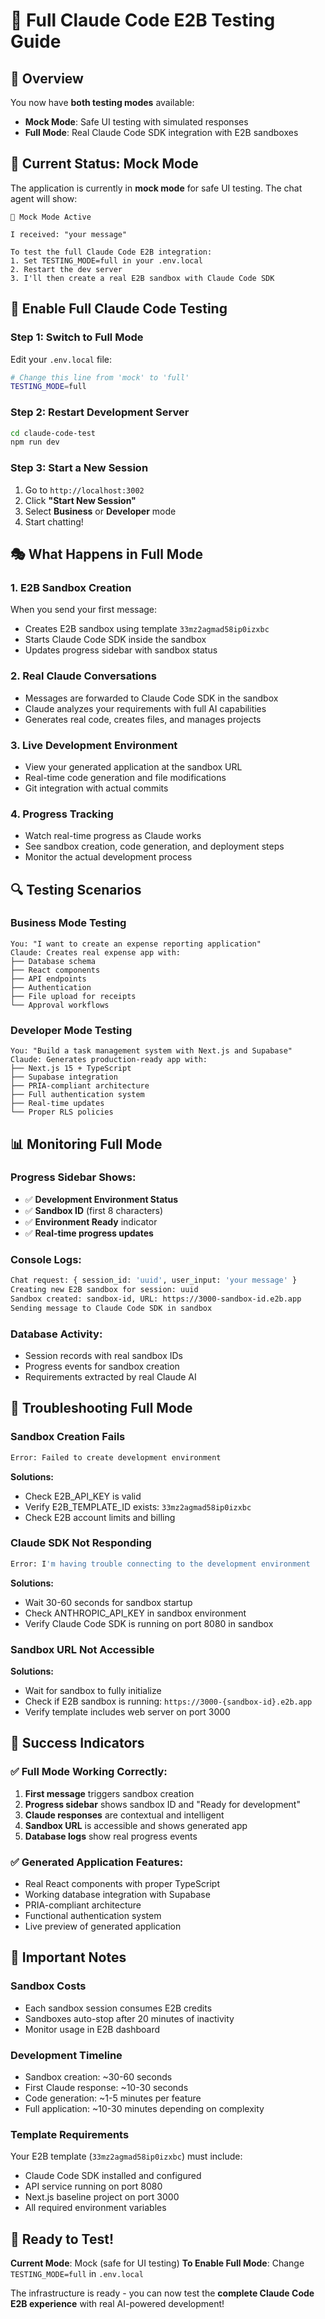 # 🚀 Full Claude Code E2B Testing Guide

## 🎯 Overview

You now have **both testing modes** available:
- **Mock Mode**: Safe UI testing with simulated responses
- **Full Mode**: Real Claude Code SDK integration with E2B sandboxes

## 🧪 Current Status: Mock Mode

The application is currently in **mock mode** for safe UI testing. The chat agent will show:

```
🧪 Mock Mode Active

I received: "your message"

To test the full Claude Code E2B integration:
1. Set TESTING_MODE=full in your .env.local
2. Restart the dev server
3. I'll then create a real E2B sandbox with Claude Code SDK
```

## 🚀 Enable Full Claude Code Testing

### Step 1: Switch to Full Mode

Edit your `.env.local` file:

```bash
# Change this line from 'mock' to 'full'
TESTING_MODE=full
```

### Step 2: Restart Development Server

```bash
cd claude-code-test
npm run dev
```

### Step 3: Start a New Session

1. Go to `http://localhost:3002`
2. Click **"Start New Session"**
3. Select **Business** or **Developer** mode
4. Start chatting!

## 🎭 What Happens in Full Mode

### 1. **E2B Sandbox Creation**
When you send your first message:
- Creates E2B sandbox using template `33mz2agmad58ip0izxbc`
- Starts Claude Code SDK inside the sandbox
- Updates progress sidebar with sandbox status

### 2. **Real Claude Conversations**
- Messages are forwarded to Claude Code SDK in the sandbox
- Claude analyzes your requirements with full AI capabilities
- Generates real code, creates files, and manages projects

### 3. **Live Development Environment**
- View your generated application at the sandbox URL
- Real-time code generation and file modifications
- Git integration with actual commits

### 4. **Progress Tracking**
- Watch real-time progress as Claude works
- See sandbox creation, code generation, and deployment steps
- Monitor the actual development process

## 🔍 Testing Scenarios

### Business Mode Testing
```
You: "I want to create an expense reporting application"
Claude: Creates real expense app with:
├── Database schema
├── React components  
├── API endpoints
├── Authentication
├── File upload for receipts
└── Approval workflows
```

### Developer Mode Testing
```
You: "Build a task management system with Next.js and Supabase"
Claude: Generates production-ready app with:
├── Next.js 15 + TypeScript
├── Supabase integration
├── PRIA-compliant architecture
├── Full authentication system
├── Real-time updates
└── Proper RLS policies
```

## 📊 Monitoring Full Mode

### Progress Sidebar Shows:
- ✅ **Development Environment Status**
- ✅ **Sandbox ID** (first 8 characters)
- ✅ **Environment Ready** indicator
- ✅ **Real-time progress updates**

### Console Logs:
```bash
Chat request: { session_id: 'uuid', user_input: 'your message' }
Creating new E2B sandbox for session: uuid
Sandbox created: sandbox-id, URL: https://3000-sandbox-id.e2b.app
Sending message to Claude Code SDK in sandbox
```

### Database Activity:
- Session records with real sandbox IDs
- Progress events for sandbox creation
- Requirements extracted by real Claude AI

## 🔧 Troubleshooting Full Mode

### **Sandbox Creation Fails**
```bash
Error: Failed to create development environment
```
**Solutions:**
- Check E2B_API_KEY is valid
- Verify E2B_TEMPLATE_ID exists: `33mz2agmad58ip0izxbc`
- Check E2B account limits and billing

### **Claude SDK Not Responding**
```bash
Error: I'm having trouble connecting to the development environment
```
**Solutions:**
- Wait 30-60 seconds for sandbox startup
- Check ANTHROPIC_API_KEY in sandbox environment
- Verify Claude Code SDK is running on port 8080 in sandbox

### **Sandbox URL Not Accessible**
**Solutions:**
- Wait for sandbox to fully initialize
- Check if E2B sandbox is running: `https://3000-{sandbox-id}.e2b.app`
- Verify template includes web server on port 3000

## 🎯 Success Indicators

### ✅ Full Mode Working Correctly:
1. **First message** triggers sandbox creation
2. **Progress sidebar** shows sandbox ID and "Ready for development"
3. **Claude responses** are contextual and intelligent
4. **Sandbox URL** is accessible and shows generated app
5. **Database logs** show real progress events

### ✅ Generated Application Features:
- Real React components with proper TypeScript
- Working database integration with Supabase
- PRIA-compliant architecture
- Functional authentication system
- Live preview of generated application

## 🚨 Important Notes

### **Sandbox Costs**
- Each sandbox session consumes E2B credits
- Sandboxes auto-stop after 20 minutes of inactivity
- Monitor usage in E2B dashboard

### **Development Timeline**
- Sandbox creation: ~30-60 seconds
- First Claude response: ~10-30 seconds  
- Code generation: ~1-5 minutes per feature
- Full application: ~10-30 minutes depending on complexity

### **Template Requirements**
Your E2B template (`33mz2agmad58ip0izxbc`) must include:
- Claude Code SDK installed and configured
- API service running on port 8080
- Next.js baseline project on port 3000
- All required environment variables

## 🎉 Ready to Test!

**Current Mode**: Mock (safe for UI testing)
**To Enable Full Mode**: Change `TESTING_MODE=full` in `.env.local`

The infrastructure is ready - you can now test the **complete Claude Code E2B experience** with real AI-powered development!